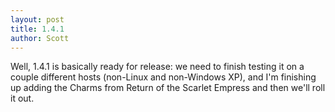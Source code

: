 ```yaml
---
layout: post
title: 1.4.1
author: Scott
---
```


Well, 1.4.1 is basically ready for release: we need to finish testing it on a couple different hosts (non-Linux and non-Windows XP), and I'm finishing up adding the Charms from Return of the Scarlet Empress and then we'll roll it out. 